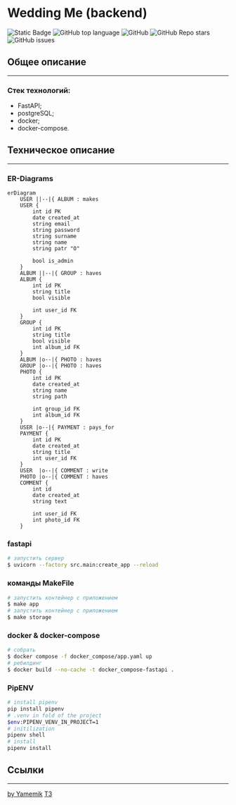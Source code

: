 ﻿# Wedding Me (backend)

![Static Badge](https://img.shields.io/badge/Yamemik-WeddingMe-template)
![GitHub top language](https://img.shields.io/github/languages/top/Yamemik/wedding-me)
![GitHub](https://img.shields.io/github/license/Yamemik/wedding-me)
![GitHub Repo stars](https://img.shields.io/github/stars/Yamemik/wedding-me)
![GitHub issues](https://img.shields.io/github/issues/Yamemik/wedding-me)


## Общее описание
_____

### Стек технологий:
  - FastAPI;
  - postgreSQL;
  - docker;
  - docker-compose.


## Техническое описание
_____

### ER-Diagrams
```mermaid
erDiagram
    USER ||--|{ ALBUM : makes    
    USER {
        int id PK
        date created_at
        string email
        string password
        string surname                
        string name                
        string patr "O"
		
        bool is_admin
    }
    ALBUM ||--|{ GROUP : haves
    ALBUM {
        int id PK
        string title
        bool visible
		
        int user_id FK       
    }
	GROUP {
        int id PK
        string title
        bool visible
        int album_id FK       
	}
	ALBUM |o--|{ PHOTO : haves
	GROUP |o--|{ PHOTO : haves
    PHOTO {
        int id PK
        date created_at
        string name
        string path
        
        int group_id FK
        int album_id FK
    }	
    USER |o--|{ PAYMENT : pays_for    
	PAYMENT {
        int id PK
        date created_at
		string title
        int user_id FK       
	}
    USER  |o--|{ COMMENT : write
    PHOTO |o--|{ COMMENT : haves    
	COMMENT {
		int id
		date created_at
		string text
		
        int user_id FK       
        int photo_id FK       
	}
```

### fastapi
```bash
# запустить сервер
$ uvicorn --factory src.main:create_app --reload
```

### команды MakeFile
```bash
# запустить контейнер с приложением
$ make app
# запустить контейнер с приложением
$ make storage
```

### docker & docker-compose
```bash
# собрать
$ docker compose -f docker_compose/app.yaml up
# ребилдинг
$ docker build --no-cache -t docker_compose-fastapi .
```

### PipENV
```bash
# install pipenv
pip install pipenv
# .venv in fold of the project
$env:PIPENV_VENV_IN_PROJECT=1
# initilization
pipenv shell
# install
pipenv install
```


## Ссылки
_____
[by Yamemik](https://github.com/Yamemik)
[ТЗ](https://docs.google.com/document/d/1KUIepvxzV8rNgzTm7u0jYfLznHQ3HfmMgL96vpWOmVI/edit?usp=sharing)
